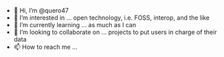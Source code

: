 - 👋 Hi, I’m @quero47
- 👀 I’m interested in ... open technology, i.e. FOSS, interop, and the like
- 🌱 I’m currently learning ... as much as I can
- 💞️ I’m looking to collaborate on ... projects to put users in charge of their data
- 📫 How to reach me ...

<!---
quero47/quero47 is a ✨ special ✨ repository because its `README.md` (this file) appears on your GitHub profile.
You can click the Preview link to take a look at your changes.
--->
